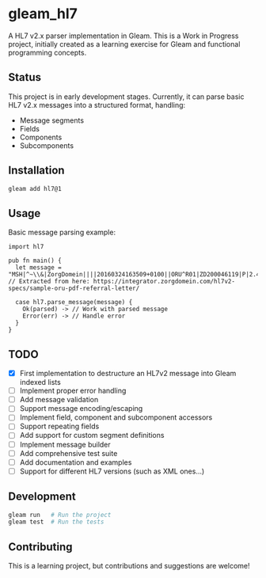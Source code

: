 # gleam_hl7

A HL7 v2.x parser implementation in Gleam. This is a Work in Progress project, initially created as a learning exercise for Gleam and functional programming concepts.

## Status

This project is in early development stages. Currently, it can parse basic HL7 v2.x messages into a structured format, handling:
- Message segments
- Fields
- Components
- Subcomponents

## Installation

```sh
gleam add hl7@1
```

## Usage

Basic message parsing example:

```gleam
import hl7

pub fn main() {
  let message = "MSH|^~\\&|ZorgDomein||||20160324163509+0100||ORU^R01|ZD200046119|P|2.4\rPID|1||^^^NLMINBIZA^NNNLD||Smith^John" // Extracted from here: https://integrator.zorgdomein.com/hl7v2-specs/sample-oru-pdf-referral-letter/
  
  case hl7.parse_message(message) {
    Ok(parsed) -> // Work with parsed message
    Error(err) -> // Handle error
  }
}
```

## TODO
- [x] First implementation to destructure an HL7v2 message into Gleam indexed lists
- [ ] Implement proper error handling
- [ ] Add message validation
- [ ] Support message encoding/escaping
- [ ] Implement field, component and subcomponent accessors
- [ ] Support repeating fields
- [ ] Add support for custom segment definitions
- [ ] Implement message builder
- [ ] Add comprehensive test suite
- [ ] Add documentation and examples
- [ ] Support for different HL7 versions (such as XML ones...)

## Development

```sh
gleam run   # Run the project
gleam test  # Run the tests
```

## Contributing

This is a learning project, but contributions and suggestions are welcome!